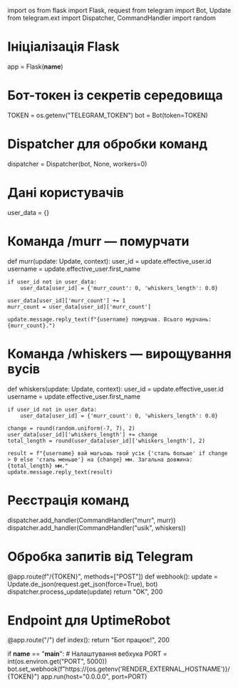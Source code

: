 import os
from flask import Flask, request
from telegram import Bot, Update
from telegram.ext import Dispatcher, CommandHandler
import random

# Ініціалізація Flask
app = Flask(__name__)

# Бот-токен із секретів середовища
TOKEN = os.getenv("TELEGRAM_TOKEN")
bot = Bot(token=TOKEN)

# Dispatcher для обробки команд
dispatcher = Dispatcher(bot, None, workers=0)

# Дані користувачів
user_data = {}


# Команда /murr — помурчати
def murr(update: Update, context):
    user_id = update.effective_user.id
    username = update.effective_user.first_name

    if user_id not in user_data:
        user_data[user_id] = {'murr_count': 0, 'whiskers_length': 0.0}

    user_data[user_id]['murr_count'] += 1
    murr_count = user_data[user_id]['murr_count']

    update.message.reply_text(f"{username} помурчав. Всього мурчань: {murr_count}.")


# Команда /whiskers — вирощування вусів
def whiskers(update: Update, context):
    user_id = update.effective_user.id
    username = update.effective_user.first_name

    if user_id not in user_data:
        user_data[user_id] = {'murr_count': 0, 'whiskers_length': 0.0}

    change = round(random.uniform(-7, 7), 2)
    user_data[user_id]['whiskers_length'] += change
    total_length = round(user_data[user_id]['whiskers_length'], 2)

    result = f"{username} вай магьошь твой усік {'сталь больше' if change > 0 else 'сталь меньше'} на {change} мм. Загальна довжина: {total_length} мм."
    update.message.reply_text(result)


# Реєстрація команд
dispatcher.add_handler(CommandHandler("murr", murr))
dispatcher.add_handler(CommandHandler("usik", whiskers))


# Обробка запитів від Telegram
@app.route(f"/{TOKEN}", methods=["POST"])
def webhook():
    update = Update.de_json(request.get_json(force=True), bot)
    dispatcher.process_update(update)
    return "OK", 200


# Endpoint для UptimeRobot
@app.route("/")
def index():
    return "Бот працює!", 200


if __name__ == "__main__":
    # Налаштування вебхука
    PORT = int(os.environ.get("PORT", 5000))
    bot.set_webhook(f"https://{os.getenv('RENDER_EXTERNAL_HOSTNAME')}/{TOKEN}")
    app.run(host="0.0.0.0", port=PORT)
